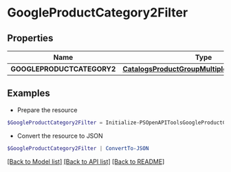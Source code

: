 # GoogleProductCategory2Filter
## Properties

Name | Type | Description | Notes
------------ | ------------- | ------------- | -------------
**GOOGLEPRODUCTCATEGORY2** | [**CatalogsProductGroupMultipleStringListCriteria**](.md) |  | 

## Examples

- Prepare the resource
```powershell
$GoogleProductCategory2Filter = Initialize-PSOpenAPIToolsGoogleProductCategory2Filter  -GOOGLEPRODUCTCATEGORY2 null
```

- Convert the resource to JSON
```powershell
$GoogleProductCategory2Filter | ConvertTo-JSON
```

[[Back to Model list]](../README.md#documentation-for-models) [[Back to API list]](../README.md#documentation-for-api-endpoints) [[Back to README]](../README.md)

